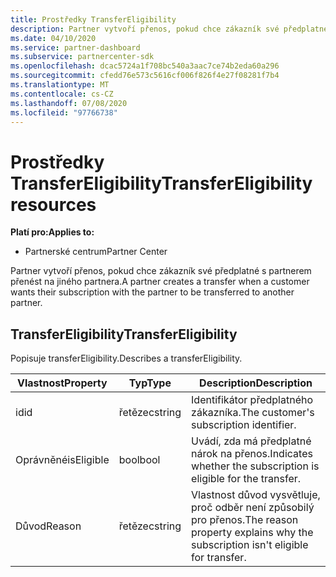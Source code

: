 ```yaml
---
title: Prostředky TransferEligibility
description: Partner vytvoří přenos, pokud chce zákazník své předplatné s partnerem přenést na jiného partnera.
ms.date: 04/10/2020
ms.service: partner-dashboard
ms.subservice: partnercenter-sdk
ms.openlocfilehash: dcac5724a1f708bc540a3aac7ce74b2eda60a296
ms.sourcegitcommit: cfedd76e573c5616cf006f826f4e27f08281f7b4
ms.translationtype: MT
ms.contentlocale: cs-CZ
ms.lasthandoff: 07/08/2020
ms.locfileid: "97766738"
---
```

# <a name="transfereligibility-resources"></a><span data-ttu-id="820bc-103">Prostředky TransferEligibility</span><span class="sxs-lookup"><span data-stu-id="820bc-103">TransferEligibility resources</span></span>

<span data-ttu-id="820bc-104">**Platí pro:**</span><span class="sxs-lookup"><span data-stu-id="820bc-104">**Applies to:**</span></span>

- <span data-ttu-id="820bc-105">Partnerské centrum</span><span class="sxs-lookup"><span data-stu-id="820bc-105">Partner Center</span></span>

<span data-ttu-id="820bc-106">Partner vytvoří přenos, pokud chce zákazník své předplatné s partnerem přenést na jiného partnera.</span><span class="sxs-lookup"><span data-stu-id="820bc-106">A partner creates a transfer when a customer wants their subscription with the partner to be transferred to another partner.</span></span>

## <a name="transfereligibility"></a><span data-ttu-id="820bc-107">TransferEligibility</span><span class="sxs-lookup"><span data-stu-id="820bc-107">TransferEligibility</span></span>

<span data-ttu-id="820bc-108">Popisuje transferEligibility.</span><span class="sxs-lookup"><span data-stu-id="820bc-108">Describes a transferEligibility.</span></span>

| <span data-ttu-id="820bc-109">Vlastnost</span><span class="sxs-lookup"><span data-stu-id="820bc-109">Property</span></span>              | <span data-ttu-id="820bc-110">Typ</span><span class="sxs-lookup"><span data-stu-id="820bc-110">Type</span></span>             | <span data-ttu-id="820bc-111">Description</span><span class="sxs-lookup"><span data-stu-id="820bc-111">Description</span></span>                                                                              |
|-----------------------|------------------|------------------------------------------------------------------------------------------|
| <span data-ttu-id="820bc-112">id</span><span class="sxs-lookup"><span data-stu-id="820bc-112">id</span></span>                    | <span data-ttu-id="820bc-113">řetězec</span><span class="sxs-lookup"><span data-stu-id="820bc-113">string</span></span>           | <span data-ttu-id="820bc-114">Identifikátor předplatného zákazníka.</span><span class="sxs-lookup"><span data-stu-id="820bc-114">The customer's subscription identifier.</span></span>                                                  |
| <span data-ttu-id="820bc-115">Oprávněné</span><span class="sxs-lookup"><span data-stu-id="820bc-115">isEligible</span></span>            | <span data-ttu-id="820bc-116">bool</span><span class="sxs-lookup"><span data-stu-id="820bc-116">bool</span></span>             | <span data-ttu-id="820bc-117">Uvádí, zda má předplatné nárok na přenos.</span><span class="sxs-lookup"><span data-stu-id="820bc-117">Indicates whether the subscription is eligible for the transfer.</span></span>                         |
| <span data-ttu-id="820bc-118">Důvod</span><span class="sxs-lookup"><span data-stu-id="820bc-118">Reason</span></span>                | <span data-ttu-id="820bc-119">řetězec</span><span class="sxs-lookup"><span data-stu-id="820bc-119">string</span></span>           | <span data-ttu-id="820bc-120">Vlastnost důvod vysvětluje, proč odběr není způsobilý pro přenos.</span><span class="sxs-lookup"><span data-stu-id="820bc-120">The reason property explains why the subscription isn't eligible for transfer.</span></span> |